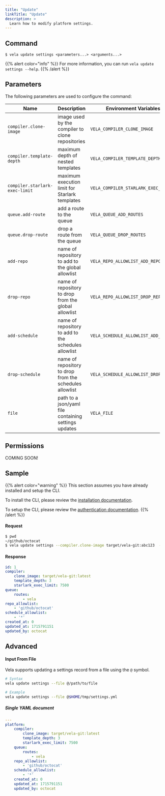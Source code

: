```yaml
---
title: "Update"
linkTitle: "Update"
description: >
  Learn how to modify platform settings.
---
```


## Command

```
$ vela update settings <parameters...> <arguments...>
```

{{% alert color="info" %}}
For more information, you can run `vela update settings --help`.
{{% /alert %}}

## Parameters

The following parameters are used to configure the command:

| Name                           | Description                                             | Environment Variables                |
| ------------------------------ | ------------------------------------------------------- | ------------------------------------ |
| `compiler.clone-image`         | image used by the compiler to clone repositories        | `VELA_COMPILER_CLONE_IMAGE`          |
| `compiler.template-depth`      | maximum depth of nested templates                       | `VELA_COMPILER_TEMPLATE_DEPTH`       |
| `compiler.starlark-exec-limit` | maximum execution limit for Starlark templates          | `VELA_COMPILER_STARLARK_EXEC_LIMIT`  |
| `queue.add-route`              | add a route to the queue                                | `VELA_QUEUE_ADD_ROUTES`              |
| `queue.drop-route`             | drop a route from the queue                             | `VELA_QUEUE_DROP_ROUTES`             |
| `add-repo`                     | name of repository to add to the global allowlist       | `VELA_REPO_ALLOWLIST_ADD_REPOS`      |
| `drop-repo`                    | name of repository to drop from the global allowlist    | `VELA_REPO_ALLOWLIST_DROP_REPOS`     |
| `add-schedule`                 | name of repository to add to the schedules allowlist    | `VELA_SCHEDULE_ALLOWLIST_ADD_REPOS`  |
| `drop-schedule`                | name of repository to drop from the schedules allowlist | `VELA_SCHEDULE_ALLOWLIST_DROP_REPOS` |
| `file`                         | path to a json/yaml file containing settings updates    | `VELA_FILE`                          |

## Permissions

COMING SOON!

## Sample

{{% alert color="warning" %}}
This section assumes you have already installed and setup the CLI.

To install the CLI, please review the [installation documentation](/docs/reference/cli/install/).

To setup the CLI, please review the [authentication documentation](/docs/reference/cli/authentication/).
{{% /alert %}}

#### Request

```sh
$ pwd
~/github/octocat
$ vela update settings --compiler.clone-image target/vela-git:abc123  --queue.add-route large
```

#### Response

```yaml
id: 1
compiler:
    clone_image: target/vela-git:latest
    template_depth: 3
    starlark_exec_limit: 7500
queue:
    routes:
        - vela
repo_allowlist:
    - 'github/octocat'
schedule_allowlist:
    - '*'
created_at: 0
updated_at: 1715791151
updated_by: octocat
```

## Advanced

#### Input From File

Vela supports updating a settings record from a file using the `@` symbol.

```sh
# Syntax
vela update settings --file @/path/to/file

# Example
vela update settings --file @$HOME/tmp/settings.yml
```

##### Single YAML document

```yaml
---
platform:
    compiler:
        clone_image: target/vela-git:latest
        template_depth: 3
        starlark_exec_limit: 7500
    queue:
        routes:
            - vela
    repo_allowlist:
        - 'github/octocat'
    schedule_allowlist:
        - '*'
    created_at: 0
    updated_at: 1715791151
    updated_by: octocat
```
